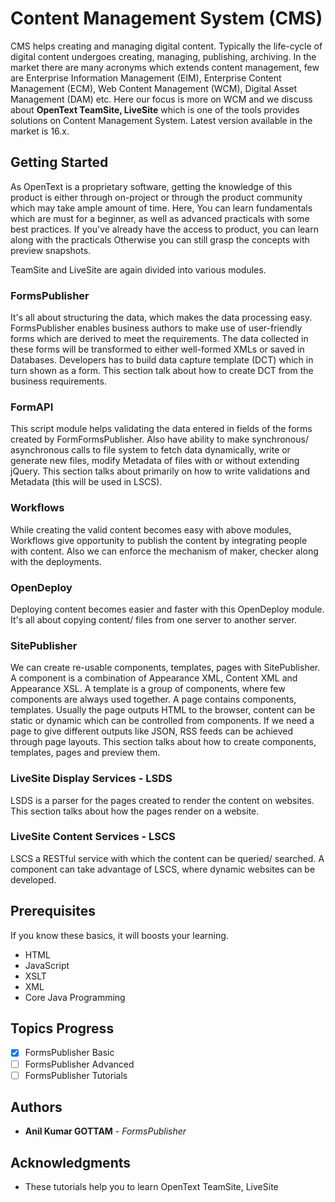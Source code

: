 # Content Management System (CMS)
CMS helps creating and managing digital content. Typically the life-cycle of digital content undergoes creating, managing, publishing, archiving. In the market there are many acronyms which extends content management, few are Enterprise Information Management (EIM), Enterprise Content Management (ECM), Web Content Management (WCM), Digital Asset Management (DAM) etc.
Here our focus is more on WCM and we discuss about **OpenText TeamSite, LiveSite** which is one of the tools provides solutions on Content Management System. Latest version available in the market is 16.x.


## Getting Started
As OpenText is a proprietary software, getting the knowledge of this product is either through on-project or through the product community which may take ample amount of time. Here, You can learn fundamentals which are must for a beginner, as well as advanced practicals with some best practices. If you've already have the access to product, you can learn along with the practicals Otherwise you can still grasp the concepts with preview snapshots.

TeamSite and LiveSite are again divided into various modules.
### FormsPublisher
It's all about structuring the data, which makes the data processing easy. FormsPublisher enables business authors to make use of user-friendly forms which are derived to meet the requirements. The data collected in these forms will be transformed to either well-formed XMLs or saved in Databases. Developers has to build data capture template (DCT) which in turn shown as a form. This section talk about how to create DCT from the business requirements.

### FormAPI
This script module helps validating the data entered in fields of the forms created by FormFormsPublisher. Also have ability to make synchronous/ asynchronous calls to file system to fetch data dynamically, write or generate new files, modify Metadata of files with or without extending jQuery. This section talks about primarily on how to write validations and Metadata (this will be used in LSCS).

### Workflows
While creating the valid content becomes easy with above modules, Workflows give opportunity to publish the content by integrating people with content. Also we can enforce the mechanism of maker, checker along with the deployments.

### OpenDeploy
Deploying content becomes easier and faster with this OpenDeploy module. It's all about copying content/ files from one server to another server.

### SitePublisher
We can create re-usable components, templates, pages with SitePublisher. A component is a combination of Appearance XML, Content XML and Appearance XSL. A template is a group of components, where few components are always used together. A page contains components, templates. Usually the page outputs HTML to the browser, content can be static or dynamic which can be controlled from components. If we need a page to give different outputs like JSON, RSS feeds can be achieved through page layouts. This section talks about how to create components, templates, pages and preview them.

### LiveSite Display Services - LSDS
LSDS is a parser for the pages created to render the content on websites. This section talks about how the pages render on a website. 

### LiveSite Content Services - LSCS
LSCS a RESTful service with which the content can be queried/ searched. A component can take advantage of LSCS, where dynamic websites can be developed.


## Prerequisites
If you know these basics, it will boosts your learning.
* HTML
* JavaScript
* XSLT
* XML
* Core Java Programming


## Topics Progress
- [x] FormsPublisher Basic
- [ ] FormsPublisher Advanced
- [ ] FormsPublisher Tutorials

## Authors
* **Anil Kumar GOTTAM** - *FormsPublisher*



## Acknowledgments
* These tutorials help you to learn OpenText TeamSite, LiveSite

